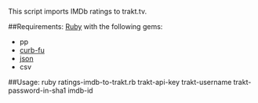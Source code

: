 This script imports IMDb ratings to trakt.tv.

##Requirements:
[Ruby](http://www.ruby-doc.org) with the following gems:
* pp
* [curb-fu](http://rubygems.org/gems/curb-fu)
* [json](http://rubygems.org/gems/json)
* csv

##Usage:
	ruby ratings-imdb-to-trakt.rb trakt-api-key trakt-username trakt-password-in-sha1 imdb-id

